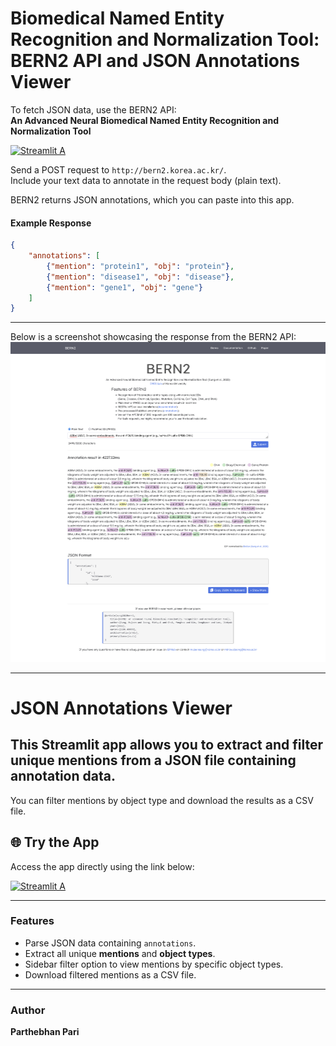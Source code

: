 # Biomedical Named Entity Recognition and Normalization Tool: BERN2 API and JSON Annotations Viewer

To fetch JSON data, use the BERN2 API:  
**An Advanced Neural Biomedical Named Entity Recognition and Normalization Tool**  

[![Streamlit A](https://img.shields.io/badge/Named_Entity_Recognition_-_BERN2_API-ff69b4.svg?style=for-the-badge&logo=Streamlit)](http://bern2.korea.ac.kr/)  

Send a POST request to `http://bern2.korea.ac.kr/`.  
Include your text data to annotate in the request body (plain text).  

BERN2 returns JSON annotations, which you can paste into this app.

#### Example Response  
```json
{
    "annotations": [
        {"mention": "protein1", "obj": "protein"},
        {"mention": "disease1", "obj": "disease"},
        {"mention": "gene1", "obj": "gene"}
    ]
}
```

---
Below is a screenshot showcasing the response from the BERN2 API:  
<img src="https://github.com/ParthebhanMedi/BioMed/blob/main/Screenshot%202025-01-26%20at%2009-01-59%20BERN2.png?raw=true" alt="Screenshot" width="600">

---

# JSON Annotations Viewer  
## This Streamlit app allows you to extract and filter unique mentions from a JSON file containing annotation data.  
You can filter mentions by object type and download the results as a CSV file.  

## 🌐 Try the App  
Access the app directly using the link below:  

[![Streamlit A](https://img.shields.io/badge/JSON_Annotations_Viewer_-_Streamlit_App-ff69b4.svg?style=for-the-badge&logo=Streamlit)](https://jsonfilter.streamlit.app/)  

---

### Features  
- Parse JSON data containing `annotations`.  
- Extract all unique **mentions** and **object types**.  
- Sidebar filter option to view mentions by specific object types.  
- Download filtered mentions as a CSV file.  

---

### Author  
**Parthebhan Pari**
